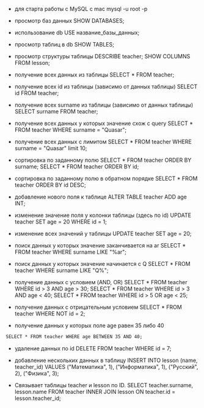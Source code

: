  - для старта работы с MySQL c mac
mysql -u root -p

 - просмотр баз данных
SHOW DATABASES;

 - использование db
USE название_базы_данных;

 - просмотр таблиц в db
SHOW TABLES;

 - просмотр структуры таблицы
DESCRIBE teacher;
SHOW COLUMNS FROM lesson;

 - получение всех данных из таблицы
SELECT * FROM teacher;

 - получение всех id из таблицы (зависимо от данных таблицы)
SELECT id FROM teacher;

 - получение всех surname из таблицы (зависимо от данных таблицы)
SELECT surname FROM teacher;

 - получение всех данных у которых значение схож с query
SELECT * FROM teacher WHERE surname = "Quasar";

 - получение всех данных с лимитом
SELECT * FROM teacher WHERE surname = "Quasar" limit 10;

 - сортировка по заданному полю
SELECT * FROM teacher ORDER BY surname;
SELECT * FROM teacher ORDER BY id;

 - сортировка по заданному полю в обратном порядке
SELECT * FROM teacher ORDER BY id DESC;

 - добавление нового поля к таблице
ALTER TABLE teacher ADD age INT;

 - изменение значение поля у колонки таблицы (здесь по id)
UPDATE teacher SET age = 20 WHERE id = 1;

 - изменение всех значений у таблицы
UPDATE teacher SET age = 20;

 - поиск данных у которых значение заканчивается на ar
SELECT * FROM teacher WHERE surname LIKE "%ar";

 - поиск данных у которых значение начинается c Q
SELECT * FROM teacher WHERE surname LIKE "Q%";

 - получение данных с условием (AND, OR)
SELECT * FROM teacher WHERE id > 3 AND age > 30;
SELECT * FROM teacher WHERE id > 3 AND age < 40;
SELECT * FROM teacher WHERE id > 5 OR age < 25;

 - получение данных с отрицательным условием
SELECT * FROM teacher WHERE NOT id = 2;

 - получение данных у которых поле age равен 35 либо 40
```cmd
SELECT * FROM teacher WHERE age BETWEEN 35 AND 40;
```

 - удаление данных по id
DELETE FROM teacher WHERE id = 7;

 - добавление нескольких данных в таблицу
INSERT INTO lesson (name, teacher_id) VALUES ("Математика", 1), ("Информатика", 1), ("Русский", 2), ("Физика", 3);

 - Связывает таблицы teacher и lesson по ID.
SELECT teacher.surname, lesson.name FROM teacher INNER JOIN lesson ON teacher.id = lesson.teacher_id;